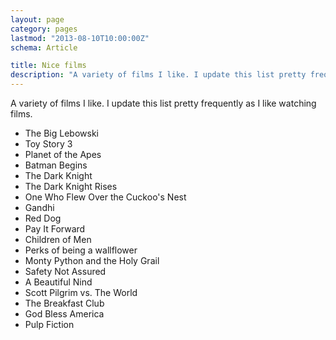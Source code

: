 ```yaml
---
layout: page
category: pages
lastmod: "2013-08-10T10:00:00Z"
schema: Article

title: Nice films
description: "A variety of films I like. I update this list pretty frequently as I like watching films."
---
```

<p class="lead">A variety of films I like. I update this list pretty frequently as I like watching films.</p>

 - The Big Lebowski
 - Toy Story 3
 - Planet of the Apes
 - Batman Begins
 - The Dark Knight
 - The Dark Knight Rises
 - One Who Flew Over the Cuckoo's Nest
 - Gandhi
 - Red Dog
 - Pay It Forward
 - Children of Men
 - Perks of being a wallflower
 - Monty Python and the Holy Grail
 - Safety Not Assured
 - A Beautiful Nind
 - Scott Pilgrim vs. The World
 - The Breakfast Club
 - God Bless America
 - Pulp Fiction

